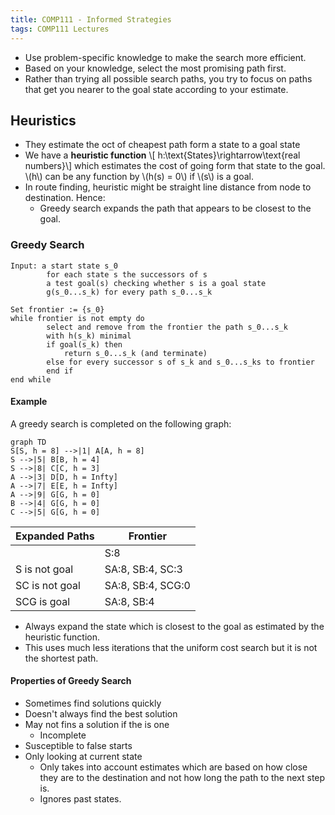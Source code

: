 ```yaml
---
title: COMP111 - Informed Strategies
tags: COMP111 Lectures
---
```

* Use problem-specific knowledge to make the search more efficient.
* Based on your knowledge, select the most promising path first.
* Rather than trying all possible search paths, you try to focus on paths  that get you nearer to the goal state according to your estimate.

## Heuristics
* They estimate the oct of cheapest path form a state to a goal state
* We have a **heuristic function** &#92;[ h:&#92;text{States}&#92;rightarrow&#92;text{real numbers}&#92;] which estimates the cost of going form that state to the goal. &#92;(h&#92;) can be any function by &#92;(h(s) = 0&#92;) if &#92;(s&#92;) is a goal.
* In route finding, heuristic might be straight line distance from node to destination. Hence:
	* Greedy search expands the path that appears to be closest to the goal.

### Greedy Search
```
Input: a start state s_0
		for each state s the successors of s
		a test goal(s) checking whether s is a goal state
		g(s_0...s_k) for every path s_0...s_k
		
Set frontier := {s_0}
while frontier is not empty do
		select and remove from the frontier the path s_0...s_k
		with h(s_k) minimal
		if goal(s_k) then
			return s_0...s_k (and terminate)
		else for every successor s of s_k and s_0...s_ks to frontier
		end if
end while
```

#### Example
A greedy search is completed on the following graph:

```mermaid
graph TD
S[S, h = 8] -->|1| A[A, h = 8]
S -->|5| B[B, h = 4]
S -->|8| C[C, h = 3]
A -->|3| D[D, h = Infty]
A -->|7| E[E, h = Infty]
A -->|9| G[G, h = 0]
B -->|4| G[G, h = 0]
C -->|5| G[G, h = 0]
```

| Expanded Paths | Frontier |
| --- | --- |
| | S:8 |
| S is not goal | SA:8, SB:4, SC:3 |
| SC is not goal | SA:8, SB:4, SCG:0 |
| SCG is goal | SA:8, SB:4 |

* Always expand the state which is closest to the goal as estimated by the heuristic function.
* This uses much less iterations that the uniform cost search but it is not the shortest path.

#### Properties of Greedy Search
* Sometimes find solutions quickly
* Doesn't always find the best solution
* May not fins a solution if the is one
	* Incomplete
* Susceptible to false starts
* Only looking at current state
	* Only takes into account estimates which are based on how close they are to the destination and not how long the path to the next step is.
	* Ignores past states.
